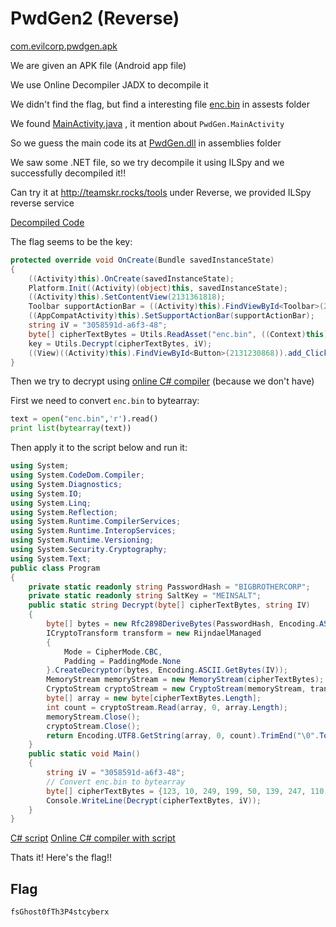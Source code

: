 # PwdGen2 (Reverse)
[com.evilcorp.pwdgen.apk](com.evilcorp.pwdgen.apk)

We are given an APK file (Android app file)

We use Online Decompiler JADX to decompile it

We didn't find the flag, but find a interesting file [enc.bin](enc.bin) in assests folder

We found [MainActivity.java](MainActivity.java) , it mention about `PwdGen.MainActivity`

So we guess the main code its at [PwdGen.dll](PwdGen.dll) in assemblies folder

We saw some .NET file, so we try decompile it using ILSpy and we successfully decompiled it!!

Can try it at http://teamskr.rocks/tools under Reverse, we provided ILSpy reverse service

[Decompiled Code](code.cs)

The flag seems to be the key:
```cs
protected override void OnCreate(Bundle savedInstanceState)
{
    ((Activity)this).OnCreate(savedInstanceState);
    Platform.Init((Activity)(object)this, savedInstanceState);
    ((Activity)this).SetContentView(2131361818);
    Toolbar supportActionBar = ((Activity)this).FindViewById<Toolbar>(2131230884);
    ((AppCompatActivity)this).SetSupportActionBar(supportActionBar);
    string iV = "3058591d-a6f3-48";
    byte[] cipherTextBytes = Utils.ReadAsset("enc.bin", ((Context)this).get_Assets());
    key = Utils.Decrypt(cipherTextBytes, iV);
    ((View)((Activity)this).FindViewById<Button>(2131230868)).add_Click((EventHandler)BtnOnClick);
}
```

Then we try to decrypt using [online C# compiler](https://dotnetfiddle.net/) (because we don't have)

First we need to convert `enc.bin` to bytearray:
```py
text = open("enc.bin",'r').read()
print list(bytearray(text))
```

Then apply it to the script below and run it:
```cs
using System;
using System.CodeDom.Compiler;
using System.Diagnostics;
using System.IO;
using System.Linq;
using System.Reflection;
using System.Runtime.CompilerServices;
using System.Runtime.InteropServices;
using System.Runtime.Versioning;
using System.Security.Cryptography;
using System.Text;
public class Program
{
	private static readonly string PasswordHash = "BIGBROTHERCORP";
    private static readonly string SaltKey = "MEINSALT";
	public static string Decrypt(byte[] cipherTextBytes, string IV)
	{
		byte[] bytes = new Rfc2898DeriveBytes(PasswordHash, Encoding.ASCII.GetBytes(SaltKey)).GetBytes(32);
		ICryptoTransform transform = new RijndaelManaged
		{
			Mode = CipherMode.CBC,
			Padding = PaddingMode.None
		}.CreateDecryptor(bytes, Encoding.ASCII.GetBytes(IV));
		MemoryStream memoryStream = new MemoryStream(cipherTextBytes);
		CryptoStream cryptoStream = new CryptoStream(memoryStream, transform, CryptoStreamMode.Read);
		byte[] array = new byte[cipherTextBytes.Length];
		int count = cryptoStream.Read(array, 0, array.Length);
		memoryStream.Close();
		cryptoStream.Close();
		return Encoding.UTF8.GetString(array, 0, count).TrimEnd("\0".ToArray());
	}
	public static void Main()
	{
		string iV = "3058591d-a6f3-48";
		// Convert enc.bin to bytearray
		byte[] cipherTextBytes = {123, 10, 249, 199, 50, 139, 247, 110, 218, 26, 232, 15, 23, 216, 142, 169, 11, 163, 168, 169, 99, 56, 37, 9, 58, 170, 41, 142, 30, 241, 223, 199};
		Console.WriteLine(Decrypt(cipherTextBytes, iV));
	}
}
```
[C# script](solve.cs)
[Online C# compiler with script](https://dotnetfiddle.net/BHT04c)

Thats it! Here's the flag!!
## Flag
```
fsGhost0fTh3P4stcyberx
```